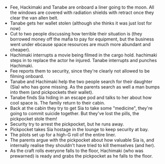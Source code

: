  - Fee, Hackimaki and Tanabe are onboard a liner going to the moon. All the windows are covered with radiation shields with retract once they clear the van allen belt.
 - Tanabe gets her wallet stolen (although she thinks it was just lost for now)
 - Cut to two people discussing how terrible their situation is (they borrowed money off the mafia to pay for equipment, but the business went under ebcause space resources are much more abundant and cheaper).
 - Hachimaki interrupts a movie being filmed in the cargo hold. hachimaki steps in to replace the actor he injured. Tanabe interrupts and punches Hachimaki.
 - Fee reports them to security, since they're clearly not allowed to be filming onboard.
 - Tanabe and Hachimaki help the two people search for their daughter (Sia) who has gone missing. As the parents search as well a man bumps into them (and pickpockets their wallet).
 - Tanabe finds Sia hiding in an escape pod and talks to her about how cool space is. The family return to their cabin.
 - Back at the cabin they try to get Sia to take some "medicine", they're going to commit suicide together. But they've lost the pills, the pickpocket stole them!
 - Security try to arrest the pickpocket, but he runs away.
 - Pickpocket takes Sia hostage in the lounge to keep security at bay.
 - The pilots set up for a high-G roll of the entire liner.
 - The parents argue with the pickpocket about how valuable Sia is, and internally realise they shouldn't have tried to kill themselves (and her).
 - As the craft rolls everyone falls to the floor, Hachimaki (who was prewarned) is ready and grabs the pickpocket as he falls to the floor.